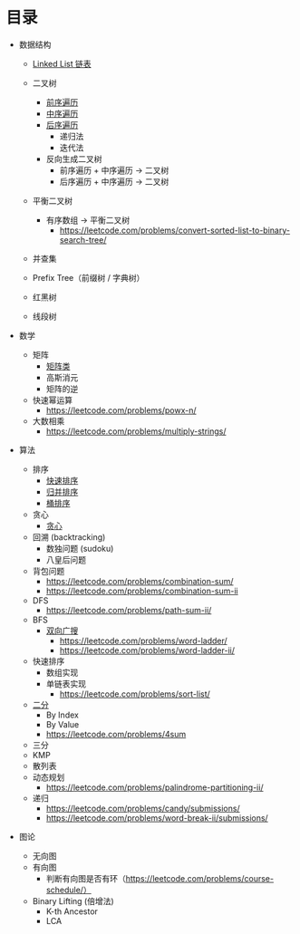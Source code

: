 # 目录

- 数据结构
  - [Linked List 链表](data_structure/linked_list/linked_list.md)
  
  - 二叉树
    - [前序遍历](data_structure/binary_tree/preorder_traversal.md)
    - [中序遍历](data_structure/binary_tree/inorder_traversal.md)
    - [后序遍历](data_structure/binary_tree/postorder_traversal.md)
      - 递归法
      - 迭代法
    - 反向生成二叉树
      - 前序遍历 + 中序遍历 -> 二叉树
      - 后序遍历 + 中序遍历 -> 二叉树
  
  - 平衡二叉树
    - 有序数组 -> 平衡二叉树
      - https://leetcode.com/problems/convert-sorted-list-to-binary-search-tree/
  - 并查集
  - Prefix Tree（前缀树 / 字典树）
  - 红黑树
  - 线段树

- 数学
  - 矩阵
    - [矩阵类](math/matrix/matrix.md)
    - 高斯消元
    - 矩阵的逆
  - 快速幂运算
    - https://leetcode.com/problems/powx-n/
  - 大数相乘
    - https://leetcode.com/problems/multiply-strings/

- 算法
  - 排序
    - [快速排序](algorithm/sort/quick_sort/quick_sort.md)
    - [归并排序](algorithm/sort/merge_sort/merge_sort.md)
    - [桶排序](algorithm/sort/bucket_sort/bucket_sort.md)
  - 贪心
    - [贪心](algorithm/greedy/greedy.md)
  - 回溯 (backtracking)
    - 数独问题 (sudoku)
    - 八皇后问题
  - 背包问题
    - https://leetcode.com/problems/combination-sum/
    - https://leetcode.com/problems/combination-sum-ii
  - DFS
    - https://leetcode.com/problems/path-sum-ii/
  - BFS
    - [双向广搜](bfs/both_direct_bfs/both_direct_bfs.md)
      - https://leetcode.com/problems/word-ladder/
      - https://leetcode.com/problems/word-ladder-ii/
  - 快速排序
    - 数组实现
    - 单链表实现
      - https://leetcode.com/problems/sort-list/
  - [二分](algorithm/binary_search/binary_search.md)
    - By Index
    - By Value
    - https://leetcode.com/problems/4sum
  - 三分
  - KMP
  - 散列表
  - 动态规划
    - https://leetcode.com/problems/palindrome-partitioning-ii/
  - 递归
    - https://leetcode.com/problems/candy/submissions/
    - https://leetcode.com/problems/word-break-ii/submissions/

- 图论
  - 无向图
  - 有向图
    - 判断有向图是否有环（https://leetcode.com/problems/course-schedule/）
  - Binary Lifting (倍增法)
    - K-th Ancestor
    - LCA
